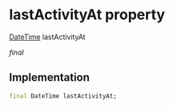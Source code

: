 


# lastActivityAt property






[DateTime](https://api.flutter.dev/flutter/dart-core/DateTime-class.html) lastActivityAt
  
_final_






## Implementation

```dart
final DateTime lastActivityAt;


```







